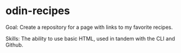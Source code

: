 # odin-recipes

Goal: Create a repository for a page with links to my favorite recipes.

Skills: The ability to use basic HTML, used in tandem with the CLI and Github.